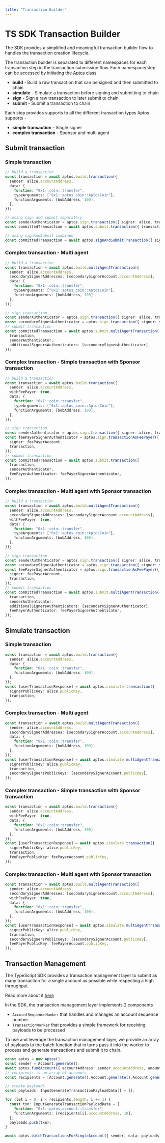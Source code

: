 ```yaml
---
title: "Transaction Builder"
---
```


# TS SDK Transaction Builder

The SDK provides a simplified and meaningful transaction builder flow to handles the transaction creation lifecycle.

The transaction builder is separated to different namespaces for each transaction step in the transaction submission flow.
Each namespace/step can be accessed by initiating the [Aptos class](./sdk-configuration.md)

- **build** - Build a raw transaction that can be signed and then submitted to chain
- **simulate** - Simulate a transaction before signing and submitting to chain
- **sign** - Sign a raw transaction to later submit to chain
- **submit** - Submit a transaction to chain

Each step provides supports to all the different transaction types Aptos supports -

- **simple transaction** - Single signer
- **complex transaction** - Sponsor and multi agent

## Submit transaction

### Simple transaction

```ts
// build a transaction
const transaction = await aptos.build.transaction({
  sender: alice.accountAddress,
  data: {
    function: "0x1::coin::transfer",
    typeArguments: ["0x1::aptos_coin::AptosCoin"],
    functionArguments: [bobAddress, 100],
  },
});

// using sign and submit separately
const senderAuthenticator = aptos.sign.transaction({ signer: alice, transaction });
const committedTransaction = await aptos.submit.transaction({ transaction, senderAuthenticator });

// using signAndSubmit combined
const committedTransaction = await aptos.signAndSubmitTransaction({ signer: alice, transaction });
```

### Complex transaction - Multi agent

```ts
// build a transaction
const transaction = await aptos.build.multiAgentTransaction({
  sender: alice.accountAddress,
  secondarySignerAddresses: [secondarySignerAccount.accountAddress],
  data: {
    function: "0x1::coin::transfer",
    typeArguments: ["0x1::aptos_coin::AptosCoin"],
    functionArguments: [bobAddress, 100],
  },
});

// sign transaction
const senderAuthenticator = aptos.sign.transaction({ signer: alice, transaction });
const secondarySignerAuthenticator = aptos.sign.transaction({ signer: secondarySignerAccount, transaction });
// submit transaction
const committedTransaction = await aptos.submit.multiAgentTransaction({
  transaction,
  senderAuthenticator,
  additionalSignersAuthenticators: [secondarySignerAuthenticator],
});
```

### Complex transaction - Simple transaction with Sponsor transaction

```ts
// build a transaction
const transaction = await aptos.build.transaction({
  sender: alice.accountAddress,
  withFeePayer: true,
  data: {
    function: "0x1::coin::transfer",
    typeArguments: ["0x1::aptos_coin::AptosCoin"],
    functionArguments: [bobAddress, 100],
  },
});

// sign transaction
const senderAuthenticator = aptos.sign.transaction({ signer: alice, transaction });
const feePayerSignerAuthenticator = aptos.sign.transactionAsFeePayer({
  signer: feePayerAccount,
  transaction,
});
// submit transaction
const committedTransaction = await aptos.submit.transaction({
  transaction,
  senderAuthenticator,
  feePayerAuthenticator: feePayerSignerAuthenticator,
});
```

### Complex transaction - Multi agent with Sponsor transaction

```ts
// build a transaction
const transaction = await aptos.build.multiAgentTransaction({
  sender: alice.accountAddress,
  secondarySignerAddresses: [secondarySignerAccount.accountAddress],
  withFeePayer: true,
  data: {
    function: "0x1::coin::transfer",
    typeArguments: ["0x1::aptos_coin::AptosCoin"],
    functionArguments: [bobAddress, 100],
  },
});

// sign transaction
const senderAuthenticator = aptos.sign.transaction({ signer: alice, transaction });
const secondarySignerAuthenticator = aptos.sign.transaction({ signer: secondarySignerAccount, transaction });
const feePayerSignerAuthenticator = aptos.sign.transactionAsFeePayer({
  signer: feePayerAccount,
  transaction,
});
// submit transaction
const committedTransaction = await aptos.submit.multiAgentTransaction({
  transaction,
  senderAuthenticator,
  additionalSignersAuthenticators: [secondarySignerAuthenticator],
  feePayerAuthenticator: feePayerSignerAuthenticator,
});
```

## Simulate transaction

### Simple transaction

```ts
const transaction = await aptos.build.transaction({
  sender: alice.accountAddress,
  data: {
    function: "0x1::coin::transfer",
    functionArguments: [bobAddress, 100],
  },
});
const [userTransactionResponse] = await aptos.simulate.transaction({
  signerPublicKey: alice.publicKey,
  transaction,
});
```

### Complex transaction - Multi agent

```ts
const transaction = await aptos.build.multiAgentTransaction({
  sender: alice.accountAddress,
  secondarySignerAddresses: [secondarySignerAccount.accountAddress],
  data: {
    function: "0x1::coin::transfer",
    functionArguments: [bobAddress, 100],
  },
});
const [userTransactionResponse] = await aptos.simulate.multiAgentTransaction({
  signerPublicKey: alice.publicKey,
  transaction,
  secondarySignersPublicKeys: [secondarySignerAccount.publicKey],
});
```

### Complex transaction - Simple transaction with Sponsor transaction

```ts
const transaction = await aptos.build.transaction({
  sender: alice.accountAddress,
  withFeePayer: true,
  data: {
    function: "0x1::coin::transfer",
    functionArguments: [bobAddress, 100],
  },
});
const [userTransactionResponse] = await aptos.simulate.transaction({
  signerPublicKey: alice.publicKey,
  transaction,
  feePayerPublicKey: feePayerAccount.publicKey,
});
```

### Complex transaction - Multi agent with Sponsor transaction

```ts
const transaction = await aptos.build.multiAgentTransaction({
  sender: alice.accountAddress,
  secondarySignerAddresses: [secondarySignerAccount.accountAddress],
  withFeePayer: true,
  data: {
    function: "0x1::coin::transfer",
    functionArguments: [bobAddress, 100],
  },
});
const [userTransactionResponse] = await aptos.simulate.multiAgentTransaction({
  signerPublicKey: alice.publicKey,
  transaction,
  secondarySignersPublicKeys: [secondarySignerAccount.publicKey],
  feePayerPublicKey: feePayerAccount.publicKey,
});
```

## Transaction Management

The TypeScript SDK provides a transaction management layer to submit as many transaction for a single account as possible while respecting a high throughput.

Read more about it [here](https://aptos.dev/guides/transaction-management)

In the SDK, the transaction management layer implements 2 components

- `AccountSequenceNumber` that handles and manages an account sequence number.
- `TransactionWorker` that provides a simple framework for receiving payloads to be processed

To use and leverage the transaction management layer, we provide an array of payloads to the batch function that in turns pass it into the worker to process and generate transactions and submit it to chain.

```ts
const aptos = new Aptos();
const sender = Account.generate();
await aptos.fundAccount({ accountAddress: sender.accountAddress, amount: 10000000000 })
// recipients is an array of accounts
const recipients = [Account.generate(),Account.generate(),Account.generate()]

// create payloads
const payloads: InputGenerateTransactionPayloadData[] = [];

for (let i = 0; i < recipients.length; i += 1) {
  const txn: InputGenerateTransactionPayloadData = {
    function: "0x1::aptos_account::transfer",
    functionArguments: [recipients[i].accountAddress, 10],
  };
  payloads.push(txn);
}

await aptos.batchTransactionsForSingleAccount({ sender, data: payloads });
```
